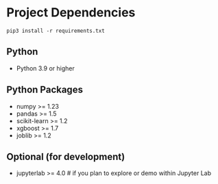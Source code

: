 # Project Dependencies

``pip3 install -r requirements.txt``

## Python
- Python 3.9 or higher

## Python Packages
- numpy >= 1.23
- pandas >= 1.5
- scikit-learn >= 1.2
- xgboost >= 1.7
- joblib >= 1.2

## Optional (for development)
- jupyterlab >= 4.0   # if you plan to explore or demo within Jupyter Lab
